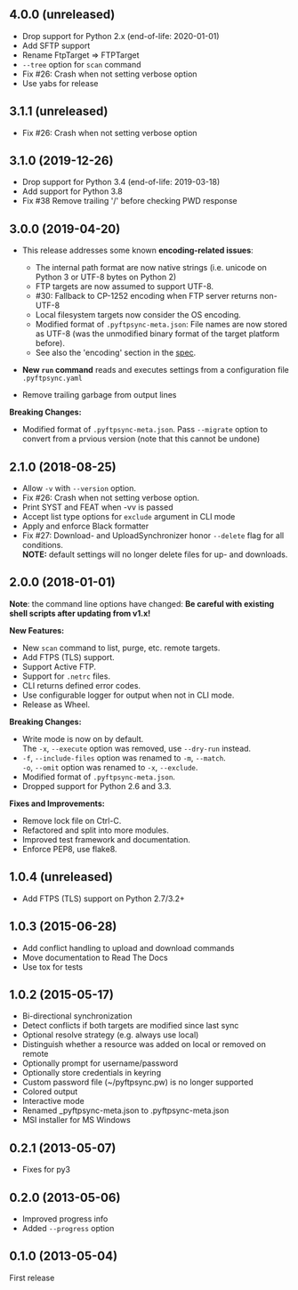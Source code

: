 4.0.0 (unreleased)
------------------
- Drop support for Python 2.x (end-of-life: 2020-01-01)
- Add SFTP support
- Rename FtpTarget => FTPTarget
- `--tree` option for `scan` command
- Fix #26: Crash when not setting verbose option
- Use yabs for release

3.1.1 (unreleased)
------------------
- Fix #26: Crash when not setting verbose option

3.1.0 (2019-12-26)
------------------
- Drop support for Python 3.4 (end-of-life: 2019-03-18)
- Add support for Python 3.8
- Fix #38 Remove trailing '/' before checking PWD response

3.0.0 (2019-04-20)
------------------
- This release addresses some known **encoding-related issues**:
  - The internal path format are now native strings (i.e. unicode on Python 3 
    or UTF-8 bytes on Python 2)
  - FTP targets are now assumed to support UTF-8.
  - #30: Fallback to CP-1252 encoding when FTP server returns non-UTF-8
  - Local filesystem targets now consider the OS encoding.
  - Modified format of `.pyftpsync-meta.json`: File names are now stored as UTF-8
    (was the unmodified binary format of the target platform before).
  - See also the 'encoding' section in the 
    [spec](https://github.com/mar10/pyftpsync/blob/master/docs/sphinx/pyftpsync-spec.pdf).

- **New `run` command** reads and executes settings from a configuration file
  `.pyftpsync.yaml`
- Remove trailing garbage from output lines

**Breaking Changes:**
  - Modified format of `.pyftpsync-meta.json`.
    Pass `--migrate` option to convert from a prvious version (note that this
    cannot be undone)

2.1.0 (2018-08-25)
------------------
- Allow `-v` with `--version` option.
- Fix #26: Crash when not setting verbose option.
- Print SYST and FEAT when -vv is passed
- Accept list type options for `exclude` argument in CLI mode
- Apply and enforce Black formatter
- Fix #27: Download- and UploadSynchronizer honor `--delete` flag for all 
  conditions.<br>
  **NOTE:** default settings will no longer delete files for up- and downloads.

2.0.0 (2018-01-01)
------------------
**Note**: the command line options have changed:
**Be careful with existing shell scripts after updating from v1.x!**

**New Features:**
- New `scan` command to list, purge, etc. remote targets.
- Add FTPS (TLS) support.
- Support Active FTP.
- Support for `.netrc` files.
- CLI returns defined error codes.
- Use configurable logger for output when not in CLI mode.
- Release as Wheel.

**Breaking Changes:**
- Write mode is now on by default.<br>
  The `-x`, `--execute` option was removed, use `--dry-run` instead.
- `-f`, `--include-files` option was renamed to `-m`, `--match`.<br>
  `-o`, `--omit` option was renamed to `-x`, `--exclude`.
- Modified format of `.pyftpsync-meta.json`.
- Dropped support for Python 2.6 and 3.3.

**Fixes and Improvements:**
- Remove lock file on Ctrl-C.
- Refactored and split into more modules.
- Improved test framework and documentation.
- Enforce PEP8, use flake8.

1.0.4 (unreleased)
------------------
- Add FTPS (TLS) support on Python 2.7/3.2+

1.0.3 (2015-06-28)
------------------
- Add conflict handling to upload and download commands
- Move documentation to Read The Docs
- Use tox for tests

1.0.2 (2015-05-17)
------------------
- Bi-directional synchronization
- Detect conflicts if both targets are modified since last sync
- Optional resolve strategy (e.g. always use local)
- Distinguish whether a resource was added on local or removed on remote
- Optionally prompt for username/password
- Optionally store credentials in keyring
- Custom password file (~/pyftpsync.pw) is no longer supported
- Colored output
- Interactive mode
- Renamed _pyftpsync-meta.json to .pyftpsync-meta.json
- MSI installer for MS Windows

0.2.1 (2013-05-07)
------------------
- Fixes for py3

0.2.0 (2013-05-06)
------------------
- Improved progress info
- Added `--progress` option

0.1.0 (2013-05-04)
------------------
First release
